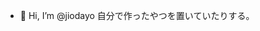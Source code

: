 - 👋 Hi, I’m @jiodayo
自分で作ったやつを置いていたりする。

<!---
jiodayo/jiodayo is a ✨ special ✨ repository because its `README.md` (this file) appears on your GitHub profile.
You can click the Preview link to take a look at your changes.
--->
